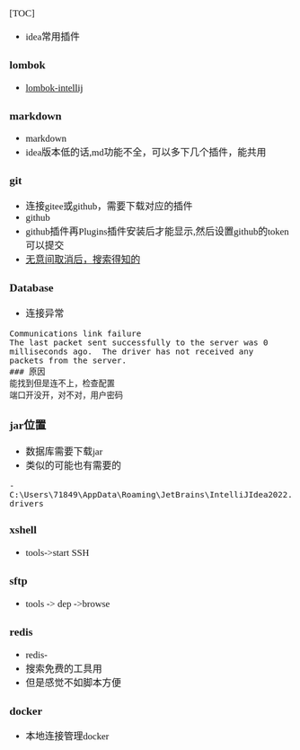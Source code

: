 <span  style="font-family: Simsun,serif; font-size: 17px; ">

[TOC]

- idea常用插件

### lombok

- [lombok-intellij](https://github.com/mplushnikov/lombok-intellij-plugin/releases)

### markdown

- markdown
- idea版本低的话,md功能不全，可以多下几个插件，能共用

### git

- 连接gitee或github，需要下载对应的插件
- github
- github插件再Plugins插件安装后才能显示,然后设置github的token可以提交
- [无意间取消后，搜索得知的](https://www.656463.com/wenda/IntellijIDEAVCSCheckoutMenuzmyGi_287)

### Database

- 连接异常

~~~
Communications link failure  
The last packet sent successfully to the server was 0 milliseconds ago.  The driver has not received any packets from the server.
### 原因 
能找到但是连不上，检查配置 
端口开没开，对不对，用户密码
~~~

### jar位置

- 数据库需要下载jar
- 类似的可能也有需要的

~~~
- C:\Users\71849\AppData\Roaming\JetBrains\IntelliJIdea2022.1\jdbc-drivers
~~~

### xshell

- tools->start SSH

### sftp

- tools -> dep ->browse

### redis

- redis-
- 搜索免费的工具用
- 但是感觉不如脚本方便

### docker

- 本地连接管理docker

</span>